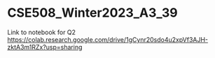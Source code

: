 # CSE508_Winter2023_A3_39


Link to notebook for Q2
https://colab.research.google.com/drive/1gCynr20sdo4u2xpVf3AJH-zktA3m1RZx?usp=sharing
